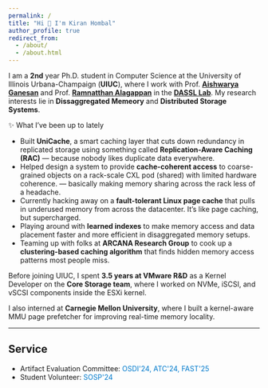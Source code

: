 ```yaml
---
permalink: /
title: "Hi 👋 I'm Kiran Hombal"
author_profile: true
redirect_from: 
  - /about/
  - /about.html
---
```


I am a **2nd** year Ph.D. student in Computer Science at the University of Illinois Urbana-Champaign (**UIUC**), where I work with Prof. [**Aishwarya Ganesan**](https://aishwaryaganesan.github.io/) and Prof. [**Ramnatthan Alagappan**](https://ramalagappan.github.io/) in the [**DASSL Lab**](https://dassl-uiuc.github.io/). My research interests lie in **Dissaggregated Memeory** and **Distributed Storage Systems**.


✨ What I’ve been up to lately

- Built **UniCache**, a smart caching layer that cuts down redundancy in replicated storage using something called **Replication-Aware Caching (RAC)** — because nobody likes duplicate data everywhere.
- Helped design a system to provide **cache-coherent access** to coarse-grained objects on a rack-scale CXL pod (shared) with limited hardware coherence. — basically making memory sharing across the rack less of a headache.
- Currently hacking away on a **fault-tolerant Linux page cache** that pulls in underused memory from across the datacenter. It’s like page caching, but supercharged.
- Playing around with **learned indexes** to make memory access and data placement faster and more efficient in disaggregated memory setups.
- Teaming up with folks at **ARCANA Research Group** to cook up a **clustering-based caching algorithm** that finds hidden memory access patterns most people miss.


Before joining UIUC, I spent **3.5 years at VMware R&D** as a Kernel Developer on the **Core Storage team**, where I worked on NVMe, iSCSI, and vSCSI components inside the ESXi kernel.

I also interned at **Carnegie Mellon University**, where I built a kernel-aware MMU page prefetcher for improving real-time memory locality.

---

## Service

- Artifact Evaluation Committee: <span style="color:#007acc">OSDI'24, ATC'24, FAST'25</span>
- Student Volunteer: <span style="color:#007acc">SOSP'24</span>
